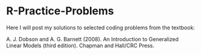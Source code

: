 # R-Practice-Problems

Here I will post my solutions to selected coding problems from the textbook: 

A. J. Dobson and A. G. Barnett (2008). An Introduction to Generalized Linear Models (third edition). Chapman and Hall/CRC Press.
